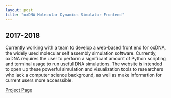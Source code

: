 ```yaml
---
layout: post
title: "oxDNA Molecular Dynamics Simulator Frontend"
---
```

## 2017-2018
Currently working with a team to develop a web-based front end for oxDNA, the widely used molecular self assembly simulation software. Currently, oxDNA requires the user to perform a significant amount of Python scripting and terminal usage to run useful DNA simulations. The website is intended to open up these powerful simulation and visualization tools to researchers who lack a computer science background, as well as make information for current users more accesssible.

<a href="http://capstone.csce.uark.edu/?page_id=5817" target="_blank">Project Page</a> 
